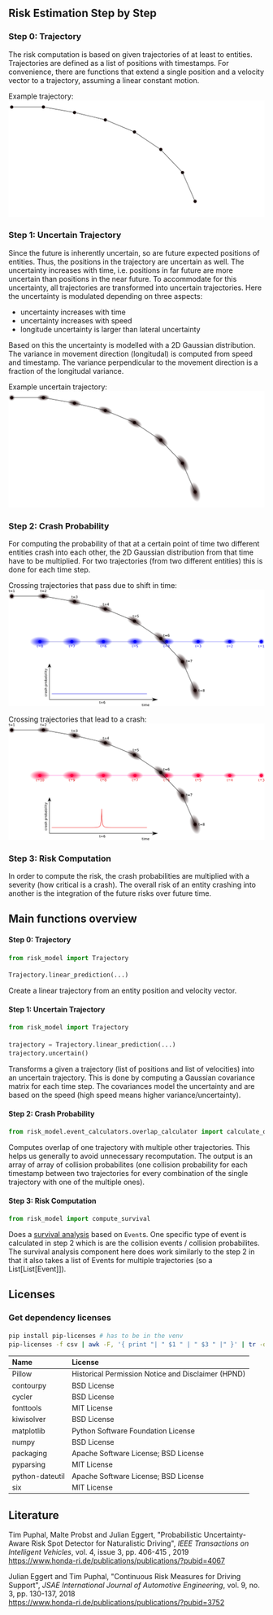 ## Risk Estimation Step by Step

### Step 0: Trajectory
The risk computation is based on given trajectories of at least to entities.
Trajectories are defined as a list of positions with timestamps.
For convenience, there are functions that extend a single position and a velocity vector to a trajectory, assuming a linear constant motion.

Example trajectory:
![Trajectory](doc/trajectory.png)

### Step 1: Uncertain Trajectory
Since the future is inherently uncertain, so are future expected positions of entities.
Thus, the positions in the trajectory are uncertain as well.
The uncertainty increases with time, i.e. positions in far future are more uncertain than positions in the near future.
To accommodate for this uncertainty, all trajectories are transformed into uncertain trajectories.
Here the uncertainty is modulated depending on three aspects:
* uncertainty increases with time
* uncertainty increases with speed
* longitude uncertainty is larger than lateral uncertainty

Based on this the uncertainty is modelled with a 2D Gaussian distribution.
The variance in movement direction (longitudal) is computed from speed and timestamp.
The variance perpendicular to the movement direction is a fraction of the longitudal variance.

Example uncertain trajectory:
![Trajectory with uncertainties](doc/trajectory_uncertain.png)

### Step 2: Crash Probability
For computing the probability of that at a certain point of time two different entities crash into each other, the 2D Gaussian distribution from that time have to be multiplied.
For two trajectories (from two different entities) this is done for each time step.

Crossing trajectories that pass due to shift in time:
![Passing trajectory](doc/trajectory_passing.png)

Crossing trajectories that lead to a crash:
![Crashing trajectory](doc/trajectory_crash.png)

### Step 3: Risk Computation
In order to compute the risk, the crash probabilities are multiplied with a severity (how critical is a crash).
The overall risk of an entity crashing into another is the integration of the future risks over future time.

## Main functions overview

#### Step 0: Trajectory
```python
from risk_model import Trajectory

Trajectory.linear_prediction(...)
```

Create a linear trajectory from an entity position and velocity vector.

#### Step 1: Uncertain Trajectory
```python
from risk_model import Trajectory

trajectory = Trajectory.linear_prediction(...)
trajectory.uncertain()
```
Transforms a given a trajectory (list of positions and list of velocities) into an uncertain trajectory.
This is done by computing a Gaussian covariance matrix for each time step.
The covariances model the uncertainty and are based on the speed (high speed means higher variance/uncertainty).

#### Step 2: Crash Probability
```python
from risk_model.event_calculators.overlap_calculator import calculate_overlaps
```

Computes overlap of one trajectory with multiple other trajectories. This helps us generally to avoid unnecessary recomputation. The output is an array of array of collision probabilites (one collision probability for each timestamp between two trajectories for every combination of the single trajectory with one of the multiple ones).

#### Step 3: Risk Computation
```python
from risk_model import compute_survival
```
Does a [survival analysis](https://en.wikipedia.org/wiki/Survival_analysis)
based on `Event`s. One specific type of event is calculated in step 2 which is
are the collision events / collision probabilites. The survival analysis component here does work similarly to the
step 2 in that it also takes a list of Events for multiple trajectories (so a List[List[Event]]).

## Licenses

### Get dependency licenses

```bash
pip install pip-licenses # has to be in the venv
pip-licenses -f csv | awk -F, '{ print "| " $1 " | " $3 " |" }' | tr -d '"'
```

| Name            | License                                            |
| :-------------- | :------------------------------------------------- |
| Pillow          | Historical Permission Notice and Disclaimer (HPND) |
| contourpy       | BSD License                                        |
| cycler          | BSD License                                        |
| fonttools       | MIT License                                        |
| kiwisolver      | BSD License                                        |
| matplotlib      | Python Software Foundation License                 |
| numpy           | BSD License                                        |
| packaging       | Apache Software License; BSD License               |
| pyparsing       | MIT License                                        |
| python-dateutil | Apache Software License; BSD License               |
| six             | MIT License                                        |

## Literature

Tim Puphal, Malte Probst and Julian Eggert, "Probabilistic Uncertainty-Aware Risk Spot Detector for Naturalistic Driving", *IEEE Transactions on Intelligent Vehicles*, vol. 4, issue 3, pp. 406-415 , 2019 \
https://www.honda-ri.de/publications/publications/?pubid=4067

Julian Eggert and Tim Puphal, "Continuous Risk Measures for Driving Support", *JSAE International Journal of Automotive Engineering*, vol. 9, no. 3, pp. 130-137, 2018 \
https://www.honda-ri.de/publications/publications/?pubid=3752
